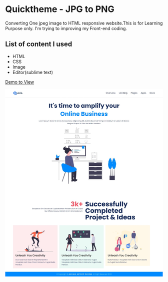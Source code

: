 # Quicktheme - JPG to PNG
Converting One jpeg image to HTML responsive website.This is for Learning Purpose only. I'm trying to improving my Front-end coding. 
## List of content I used
* HTML
* CSS
* Image
* Editor(sublime text)

[Demo to View](https://aklimaruhina.github.io/quicktheme/)

![alt text][screenshot]

[screenshot]: https://github.com/aklimaruhina/quicktheme/blob/main/img/screenshot.jpeg "Quick theme"


  

